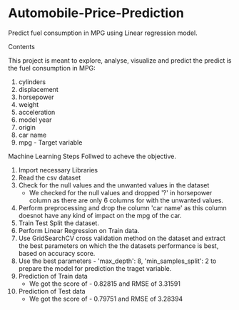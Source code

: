 # Automobile-Price-Prediction
Predict fuel consumption in MPG using Linear regression model.

Contents

This project is meant to explore, analyse, visualize and predict the predict is the fuel consumption in MPG:
 1.   cylinders    
 2.   displacement  
 3.   horsepower    
 4.   weight        
 5.   acceleration  
 6.   model year    
 7.   origin        
 8.   car name     
 9.   mpg          - Target variable

Machine Learning Steps Follwed to acheve the objective.
1. Import necessary Libraries
2. Read the csv dataset
3. Check for the null values and the unwanted values in the dataset
     - We checked for the null values and dropped '?' in horsepower column as there are only 6 columns for with the unwanted values.
4. Perform preprocessing and drop the column 'car name' as this column doesnot have any kind of impact on the  mpg of the car.    
5. Train Test Split the dataset.
6. Perform Linear Regression on Train data.
7. Use GridSearchCV cross validation method on the dataset and extract the best parameters on which the the datasets performance is best, based on accuracy score.
8. Use the best parameters - 'max_depth': 8, 'min_samples_split': 2 to prepare the model for prediction the traget variable.
9. Prediction of Train data
     - We got the score of  - 0.82815 and RMSE of 3.31591
10. Prediction of Test data 
     - We got the score of  - 0.79751 and RMSE of 3.28394


